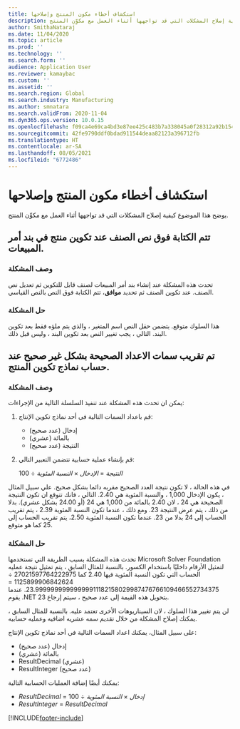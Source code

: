 ```yaml
---
title: استكشاف أخطاء مكون المنتج وإصلاحها
description: يوضح هذا الموضوع كيفية إصلاح المشكلات التي قد تواجهها أثناء العمل مع مكوِّن المنتج.
author: SmithaNataraj
ms.date: 11/04/2020
ms.topic: article
ms.prod: ''
ms.technology: ''
ms.search.form: ''
audience: Application User
ms.reviewer: kamaybac
ms.custom: ''
ms.assetid: ''
ms.search.region: Global
ms.search.industry: Manufacturing
ms.author: smnatara
ms.search.validFrom: 2020-11-04
ms.dyn365.ops.version: 10.0.15
ms.openlocfilehash: f09ca4e69ca4bd3e87ee425c483b7a338045a0f28312a92b154fa07eb125927a
ms.sourcegitcommit: 42fe9790ddf0bdad911544deaa82123a396712fb
ms.translationtype: HT
ms.contentlocale: ar-SA
ms.lasthandoff: 08/05/2021
ms.locfileid: "6772486"
---
```

# <a name="troubleshoot-the-product-configurator"></a>استكشاف أخطاء مكون المنتج وإصلاحها

يوضح هذا الموضوع كيفية إصلاح المشكلات التي قد تواجهها أثناء العمل مع مكوِّن المنتج.

## <a name="item-text-is-overwritten-when-i-configure-a-product-on-a-sales-order-line"></a>تتم الكتابة فوق نص الصنف عند تكوين منتج في بند أمر المبيعات.

### <a name="issue-description"></a>وصف المشكلة

تحدث هذه المشكلة عند إنشاء بند أمر المبيعات لصنف قابل للتكوين ثم تعديل نص الصنف. عند تكوين الصنف ثم تحديد **موافق**، تتم الكتابة فوق النص بالنص القياسي.

### <a name="issue-resolution"></a>حل المشكلة

هذا السلوك متوقع. يتضمن حقل النص اسم المتغير ، والذي يتم ملؤه فقط بعد تكوين البند. التالي ، يجب تغيير النص بعد تكوين البند ، وليس قبل ذلك.

## <a name="integer-attributes-are-incorrectly-rounded-when-product-configuration-models-are-calculated"></a>تم تقريب سمات الاعداد الصحيحة بشكل غير صحيح عند حساب نماذج تكوين المنتج.

### <a name="issue-description"></a>وصف المشكلة

يمكن ان تحدث هذه المشكلة عند تنفيذ السلسلة التالية من الإجراءات:

1. قم باعداد السمات التالية في أحد نماذج تكوين الإنتاج:

    - إدخال (عدد صحيح)
    - بالمائة (عشري)
    - النتيجة (عدد صحيح)

2. قم بإنشاء عملية حسابية تتضمن التعبير التالي:

    *النتيجة* = *الإدخال* × *النسبة المئوية* ÷ 100

في هذه الحالة ، لا تكون نتيجة العدد الصحيح مقربه دائما بشكل صحيح. علي سبيل المثال ، يكون الإدخال 1,000 ، والنسبة المئوية هي 2.40. التالي ، فانك تتوقع ان تكون النتيجة الصحيحة هي 24 ، لان 2.40 بالمائة من 1,000 هي 24 (أو 24.00 بشكل عشري). بدلا من ذلك ، يتم عرض النتيجة 23. ومع ذلك ، عندما تكون النسبة المئوية 2.39 ، يتم تقريب الحساب إلى 24 بدلا من 23. عندما تكون النسبة المئوية 2.50، يتم تقريب الحساب إلى 25 كما هو متوقع.

### <a name="issue-resolution"></a>حل المشكلة

تحدث هذه المشكلة بسبب الطريقة التي تستخدمها Microsoft Solver Foundation لتمثيل الأرقام داخليًا باستخدام الكسور. بالنسبة للمثال السابق ، يتم تمثيل نتيجة عمليه الحساب التي تكون النسبة المئوية فيها 2.40 كما 27021597764222975 ÷ 1125899906842624 = 23.99999999999999911182158029987476766109466552734375. عندما يقوم .NET بتحويل هذه القيمة إلى عدد صحيح ، سيتم إرجاع 23.

لن يتم تغيير هذا السلوك ، لان السيناريوهات الأخرى تعتمد عليه. بالنسبة للمثال السابق ، يمكنك إصلاح المشكلة من خلال تقديم سمه عشريه اضافيه وعمليه حسابيه.

على سبيل المثال، يمكنك اعداد السمات التالية في أحد نماذج تكوين الإنتاج:

- إدخال (عدد صحيح)
- بالمائة (عشري)
- ResultDecimal (عشري)
- ResultInteger (عدد صحيح)

يمكنك أيضًا إضافة العمليات الحسابية التالية:

- *ResultDecimal* = *إدخال* × *النسبة المئوية* ÷ 100
- *ResultInteger* = *ResultDecimal*


[!INCLUDE[footer-include](../../includes/footer-banner.md)]